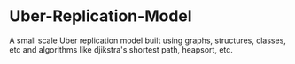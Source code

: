 # Uber-Replication-Model
A small scale Uber replication model built using graphs, structures, classes, etc and algorithms like djikstra's shortest path, heapsort, etc.
